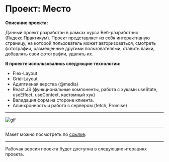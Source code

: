 # Проект: Место

**Описание проекта:**

Данный проект разработан в рамках курса Веб-разработчик (Яндекс.Практикум).
Проект представляет из себя интерактивную страницу, на которой пользователь может авторизоваться, смотреть фотографии, размещенные другими пользователями, ставить лайки, добавлять свои фотографии, удалять их.

**В проекте использовались следующие технологии:**

* Flex-Layout
* Grid-Layout
* Адиптивная верстка (@media)
* React.JS (функциональные компоненты, работа с хуками useState, useEffect, useContext, кастомный хук)
* Валидация форм на стороне клиента.
* Алинхронность и работа с сервером (fetch, Promise)

____
![gif](https://i.ibb.co/BfdTmnW/ezgif-com-optimize.gif)

____
Макет можно посмотреть по [ссылке](https://www.figma.com/file/2cn9N9jSkmxD84oJik7xL7/JavaScript.-Sprint-4?node-id=0%3A1).

____
Рабочая версия проекта будет доступна в следующих итерациях проекта.
